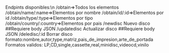 Endpints disponibles:\n
/obtain=>Todos los elementos
/obtain/name/:name=>Elementos por nombre
/obtain/id/:id=>Elementos por id
/obtain/type/:type=>Elementos por tipo
/obtain/country/:country=>Elementos por pais
/newdisc Nuevo disco ##Requiere body JSON
/updatedisc Actualizar disco ##Requiere body JSON
/deledisc/:id Borrar disco
formato:nombre,autor,type,matriz,pais_de_impresion,arte_de_portada
Formatos validos: LP,CD,single,cassette,real,minidisc,videocd,vinilo
